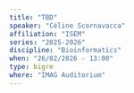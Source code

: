 ```yaml
---
title: "TBD"
speaker: "Céline Scornavacca"
affiliation: "ISEM"
series: "2025-2026"
discipline: "Bioinformatics"
when: "26/02/2026 - 13:00"
type: bigre
where: "IMAG Auditorium"
---
```

